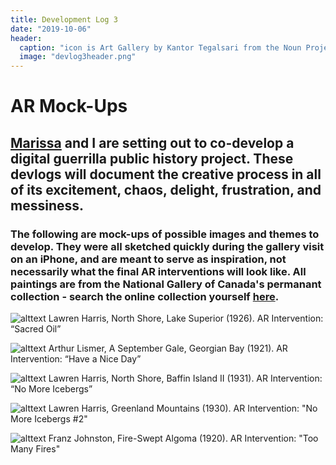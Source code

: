 ```yaml
---
title: Development Log 3
date: "2019-10-06" 
header:
  caption: "icon is Art Gallery by Kantor Tegalsari from the Noun Project"
  image: "devlog3header.png"
--- 
```

# AR Mock-Ups
## [Marissa](https://marissafoley.netlify.com/) and I are setting out to co-develop a digital guerrilla public history project. These devlogs will document the creative process in all of its excitement, chaos, delight, frustration, and messiness.

### The following are mock-ups of possible images and themes to develop. They were all sketched quickly during the gallery visit on an iPhone, and are meant to serve as inspiration, not necessarily what the final AR interventions will look like. All paintings are from the National Gallery of Canada's permanant collection - search the online collection yourself [here](https://www.gallery.ca/collection/search-the-collection). 

![alttext](/img/harris-tree.jpg)
Lawren Harris, North Shore, Lake Superior (1926). AR Intervention: “Sacred Oil” 

![alttext](/img/haveaniceday.jpg)
Arthur Lismer, A September Gale, Georgian Bay (1921). AR Intervention: “Have a Nice Day”

![alttext](/img/harris-iceberg.jpg)
Lawren Harris, North Shore, Baffin Island II (1931). AR Intervention: “No More Icebergs”

![alttext](/img/harris-iceberg2.jpg)
Lawren Harris, Greenland Mountains (1930). AR Intervention: "No More Icebergs #2" 

![alttext](/img/johnston-fires.jpg)
Franz Johnston, Fire-Swept Algoma (1920). AR Intervention: "Too Many Fires"
